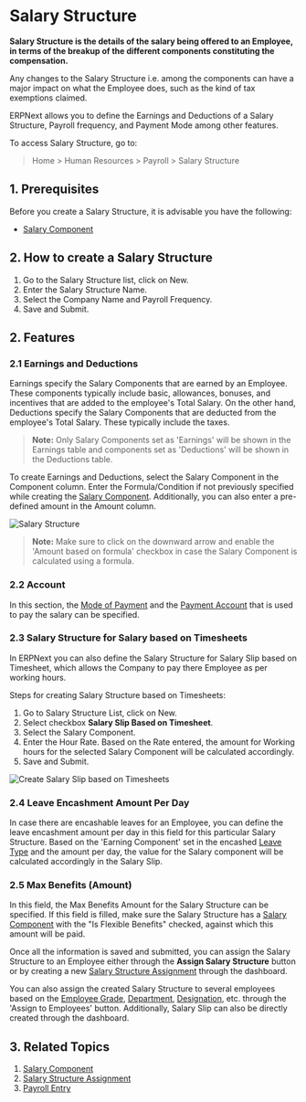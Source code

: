 <!-- add-breadcrumbs -->
# Salary Structure

**Salary Structure is the details of the salary being offered to an Employee, in terms of the breakup of the different components constituting the compensation.**

Any changes to the Salary Structure i.e. among the components can have a major impact on what the Employee does, such as the kind of tax exemptions claimed.

ERPNext allows you to define the Earnings and Deductions of a Salary Structure, Payroll frequency, and Payment Mode among other features.

To access Salary Structure, go to:
> Home > Human Resources > Payroll > Salary Structure


## 1. Prerequisites

Before you create a Salary Structure, it is advisable you have the following:

* [Salary Component](/docs/v12/user/manual/en/human-resources/salary-component)


## 2. How to create a Salary Structure

1. Go to the Salary Structure list, click on New.
2. Enter the Salary Structure Name.
3. Select the Company Name and Payroll Frequency.
3. Save and Submit.


## 2. Features

### 2.1 Earnings and Deductions

Earnings specify the Salary Components that are earned by an Employee. These components typically include basic, allowances, bonuses, and incentives that are added to the employee's Total Salary. On the other hand, Deductions specify the Salary Components that are deducted from the employee's Total Salary. These typically include the taxes.

>**Note:** Only Salary Components set as 'Earnings' will be shown in the Earnings table and components set as 'Deductions' will be shown in the Deductions table.


To create Earnings and Deductions, select the Salary Component in the Component column. Enter the Formula/Condition if not previously specified while creating the [Salary Component](/docs/v12/user/manual/en/human-resources/salary-component). Additionally, you can also enter a pre-defined amount in the Amount column.



<img class="screenshot" alt="Salary Structure" src="{{docs_base_url}}/assets/img/human-resources/salary-structure.png">


> **Note:** Make sure to click on the downward arrow and enable the 'Amount based on formula' checkbox in case the Salary Component is calculated using a formula.


### 2.2 Account

In this section, the [Mode of Payment](/docs/v12/user/manual/en/accounts/mode-of-payment) and the [Payment Account](/docs/v12/user/manual/en/accounts/chart-of-accounts) that is used to pay the salary can be specified.

### 2.3 Salary Structure for Salary based on Timesheets

In ERPNext you can also define the Salary Structure for Salary Slip based on Timesheet, which allows the Company to pay there Employee as per working hours.

Steps for creating Salary Structure based on Timesheets:

1. Go to Salary Structure List, click on New.
1. Select checkbox **Salary Slip Based on Timesheet**.
1. Select the Salary Component.
1. Enter the Hour Rate. Based on the Rate entered, the amount for Working hours for the selected Salary Component will be calculated accordingly.
1. Save and Submit.

 <img class="screenshot" alt="Create Salary Slip based on Timesheets" src="{{docs_base_url}}/assets/img/human-resources/salary-structure-for-salary-based-on-timesheets.png">


### 2.4 Leave Encashment Amount Per Day

In case there are encashable leaves for an Employee, you can define the leave encashment amount per day in this field for this particular Salary Structure. Based on the 'Earning Component' set in the encashed [Leave Type](/docs/v12/user/manual/en/human-resources/leave-type) and the amount per day, the value for the Salary component will be calculated accordingly in the Salary Slip.


### 2.5 Max Benefits (Amount)

In this field, the Max Benefits Amount for the Salary Structure can be specified. If this field is filled, make sure the Salary Structure has a [Salary Component](/docs/v12/user/manual/en/human-resources/salary-component) with the "Is Flexible Benefits" checked, against which this amount will be paid.



Once all the information is saved and submitted, you can assign the Salary Structure to an Employee either through the **Assign Salary Structure** button or by creating a new [Salary Structure Assignment](/docs/v12/user/manual/en/human-resources/salary-structure-assignment) through the dashboard.

You can also assign the created Salary Structure to several employees based on the [Employee Grade](/docs/v12/user/manual/en/human-resources/employee-grade), [Department](/docs/v12/user/manual/en/human-resources/department), [Designation](/docs/v12/user/manual/en/human-resources/designation), etc. through the 'Assign to Employees' button.
Additionally, Salary Slip can also be directly created through the dashboard.

## 3. Related Topics

1. [Salary Component](/docs/v12/user/manual/en/human-resources/salary-component)
1. [Salary Structure Assignment](/docs/v12/user/manual/en/human-resources/salary-structure-assignment)
1. [Payroll Entry](/docs/v12/user/manual/en/human-resources/payroll-entry)
